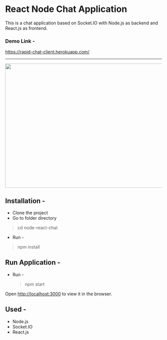 # React Node Chat Application
This is a chat application based on Socket.IO with Node.js as backend and React.js as frontend.

### Demo Link - 
https://rapid-chat-client.herokuapp.com/

---

<img src="https://res.cloudinary.com/drniwld5t/image/upload/v1611001315/rapid-chat_q4fhuv.gif" width="700" height="400" />


## Installation -
 - Clone the project
 - Go to folder directory
 > cd node-react-chat
 - Run -
  > npm install


## Run Application -
- Run - 
  > npm start

Open [http://localhost:3000](http://localhost:3000) to view it in the browser.

## Used -
- Node.js
- Socket.IO
- React.js
